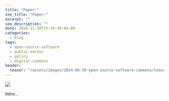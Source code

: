 ```yaml
---
title: "Paper:"
seo_title: "Paper:"
excerpt: ""
seo_description: ""
date: 2026-11-30T15:34:30-04:00
categories:
  - blog
tags:
  - open-source-software
  - public-sector
  - policy
  - digital-commons
header:
  teaser: "/assets/images/2024-09-30-open-source-software-commons/teaser.jpg"
---
```



<div class="thumbnail-container">
<img src="/assets/images/2024-09-30-open-source-software-commons/teaser.jpg"></div>

Intro...


